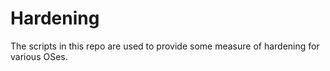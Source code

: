 Hardening
=========

The scripts in this repo are used to provide some measure of hardening for various OSes.
